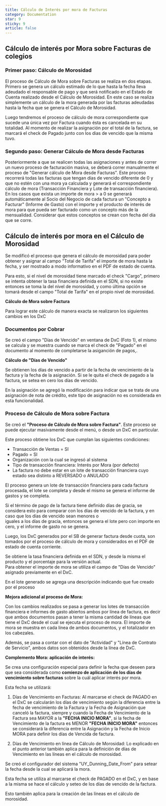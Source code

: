 ```yaml
---
title: Cálculo de Interés por mora de Facturas
category: Documentation
star: 9
sticky: 9
article: false
---
```


## Cálculo de interés por Mora sobre Facturas de colegios

### Primer paso: Cálculo de Morosidad

El proceso de Cálculo de Mora sobre Facturas se realiza en dos etapas. Primero se genera un cálculo estimado de lo que hasta la fecha lleva adeudado el responsable de pago y que será notificado en el Estado de Cuenta realizado desde el Cálculo de Morosidad. En este caso se realiza simplemente un cálculo de la mora generada por las facturas adeudadas hasta la fecha que se genera el Cálculo de Morosidad.

Luego tendremos el proceso de cálculo de mora correspondiente que sucede una única vez por Factura cuando ésta es cancelada en su totalidad. Al momento de realizar la asignación por el total de la factura, se marcará el check de Pagado junto con los dias de vencido que la misma tuvo. 

### Segundo paso: Generar Cálculo de Mora desde Facturas

Posteriormente a que se realicen todas las asignaciones y antes de correr un nuevo proceso de facturación masiva, se deberá correr manualmente el proceso de "Generar cálculo de Mora desde Facturas". Este proceso recorrerá todas las facturas que tengan días de vencido diferente de 0 y que no estén con una mora ya calculada y generará el correspondiente cálculo de mora (Transacción Financiera y Lote de transacción financiera). En los casos que exista un importe de mora > a 0 se generará automáticamente al Socio del Negocio de cada factura un "Concepto a Facturar" (Informe de Gasto) con el importe y el producto de interés de mora para que pueda ser facturado como un concepto más de la mensualidad. Considerar que estos conceptos se crean con fecha del día que se corre.

## Cálculo de interés por mora en el Cálculo de Morosidad

Se modificó el proceso que genera el cálculo de morosidad para poder obtener y asignar al campo "Total de Tarifa" el importe de mora hasta la fecha, y ser mostrado a modo informativo en el PDF de estado de cuenta.

Para esto, si el nivel de morosidad tiene marcado el check "Cargo", primero se intenta obtener la tasa financiera definida en el SDN, si no existe entonces se toma la del nivel de morosidad, y como última opción se tomará desde el campo "Total de Tarifa" en el propio nivel de morosidad.

**Cálculo de Mora sobre Factura**

Para lograr este cálculo de manera exacta se realizaron los siguientes cambios en los DxC

### Documentos por Cobrar

Se creó el campo "Días de Vencido" en ventana de DxC (Foto 1), el mismo se calcula y se muestra cuando se marca el check de "Pagado" en el documento al momento de completarse la asiganción de pagos,.

**Cálculo de "Días de Vencido"**

Se obtienen los días de vencido a partir de la fecha de vencimiento de la factura y la fecha de la asignación. Si se le quita el check de pagado a la factura, se setea en cero los días de vencido.

En la asignación se agregó la modificación para indicar que se trata de una asignación de nota de crédito, este tipo de asignación no es considerada en esta funcionalidad.

### Proceso de Cálculo de Mora sobre Factura

Se creó el **"Proceso de Cálculo de Mora sobre Factura"**. Este proceso se puede ejecutar masivamente desde el menú, o desde un DxC en particular.

Este proceso obtiene los DxC que cumplan las siguientes condiciones:

* Transacción de Ventas = SI
* Pagado = SI
* Organización con la cual se ingresó al sistema
* Tipo de transacción financiera: Interés por Mora (por defecto)
* La factura no debe estar en un lote de transacción financiera cuyo estado sea distinto a REVERSADO o ANULADO

El proceso genera un lote de transacción financiera para cada factura procesada, el lote se completa y desde el mismo se genera el informe de gastos y se completa.

Si el término de pago de la factura tiene definido días de gracia, se considera esto para comparar con los días de vencido de la factura, y en caso que los días de vencido sean menores o  
iguales a los días de gracia, entonces se genera el lote pero con importe en cero, y el informe de gasto no se genera.

Luego, los DxC generados por el SB de generar factura desde cuota, son tomados por el proceso de cálculo de mora y considerados en el PDF de estado de cuenta corriente.

Se obtiene la tasa financiera definida en el SDN, y desde la misma el producto y el porcentaje para la versión actual.  
Para obtener el importe de mora se utiliza el campo de "Días de Vencido" asignado previamente en el DxC.

En el lote generado se agrega una descripción indicando que fue creado por el proceso

**Mejora adicional al proceso de Mora:**

Con los cambios realizados se pasa a generar los lotes de transacción financiera e informes de gasto abiertos ambos por línea de factura, es decir que ambos documentos pasan a tener la misma cantidad de líneas que tiene el DxC desde el cual se ejecuta el proceso de mora. El importe de mora se muestra en cada línea de ambos documentos, y el totalizador en los cabezales.

Además, se pasa a contar con el dato de "Actividad" y "Línea de Contrato de Servicio", ambos datos son obtenidos desde la línea de DxC.

**Complemento Mora: aplicación de interés:**

Se crea una configuración especial para definir la fecha que deseen para que sea considerada como **comienzo de aplicación de los días de vencimiento sobre facturas** sobre la cuál aplicar interés por mora.

Esta fecha se utilizará:

1. Días de Vencimiento en Facturas: Al marcarse el check de PAGADO en el DxC se calcularán los días de vencimiento según la diferencia entre la fecha de vencimiento de la Factura y la Fecha de Asignación que canceló la factura, siempre y cuando la Fecha de Vencimiento de la Factura sea MAYOR a la **"FECHA INICIO MORA"**, si la fecha de Vencimiento de la factura es MENOR **"FECHA INICIO MORA"** entonces se considerará la diferencia entre la Asignación y la Fecha de Inicio MORA para definir los días de Vencida de factura.

1. Días de Vencimiento en línea de Cálculo de Morosidad: Lo explicado en el punto anterior también aplica para la definición de días de Vencimiento en las líneas en el cálculo de morosidad.

Se creó el configurador del sistema "UY_Dunning_Date_From" para setear la fecha desde la cual se aplicará la mora.

Esta fecha se utiliza al marcarse el check de PAGADO en el DxC, y en base a la misma se hace el cálculo y seteo de los días de vencido de la factura.

Esto también aplica para la creación de las líneas en el cálculo de morosidad.
